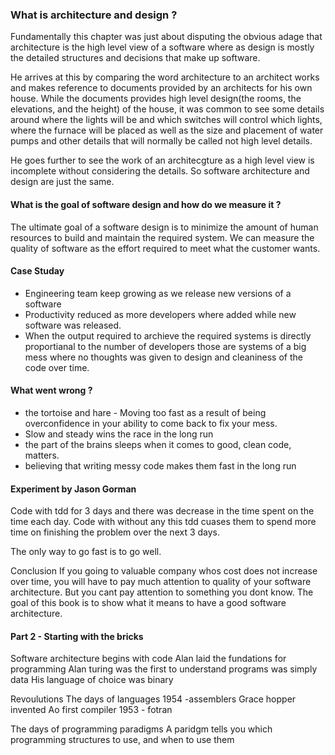 ### What is architecture and design ?
Fundamentally this chapter was just about disputing the obvious adage that architecture is 
the high level view of a software where as design is mostly the detailed structures and decisions
that make up software.

He arrives at this by comparing the word architecture to an architect works and makes reference to 
documents provided by an architects for his own house. 
While the documents provides high level design(the rooms, the elevations, and the height) of the house, it was common to see some details
around where the lights will be and which switches will control which lights, where the furnace will be placed as well as the size
and placement of water pumps and other details that will normally be called not high level details.

He goes further to see the work of an architecgture as a high level view is incomplete without 
considering the details.
So software architecture and design are just the same.


#### What is the goal of software design and how do we measure it ?
The ultimate goal of a software design is to minimize the amount of human resources to build and maintain the required system.
We can measure the quality of software as the effort required to meet what the customer wants.


#### Case Studay
 - Engineering team keep growing as we release new versions of a software
 - Productivity reduced as more developers where added while new software was released.
 - When the output required to archieve the required systems is directly proportianal to the number of developers those are systems of a big mess where
 no thoughts was given to design and cleaniness of the code over time.



#### What went wrong ?
 - the tortoise and hare - Moving too fast as a result of being overconfidence in your ability to come back to fix your mess.
 - Slow and steady wins the race in the long run
 - the part of the brains sleeps when it comes to good, clean code, matters.
 - believing that writing messy code makes them fast in the long run

#### Experiment by Jason Gorman
Code with tdd for 3 days and there was decrease in the time spent on the time each day.
Code with without any this tdd cuases them to spend more time on finishing the problem over the next 3 days.



The only way to go fast is to go well. 



Conclusion
If you going to valuable company whos cost does not increase over time, you will have to pay much attention to 
quality of your software architecture. But you cant pay attention to something you dont know. The goal of this book
is to show what it means to have a good software architecture.



#### Part 2 - Starting with the bricks
Software architecture begins with code
Alan laid the fundations for programming 
Alan turing was the first to understand programs was simply data
His language of choice was binary

Revoulutions
The days of languages
1954 -assemblers
Grace hopper invented Ao first compiler
1953 - fotran

The days of programming paradigms
A paridgm tells you which programming structures to use, and when to use them 
